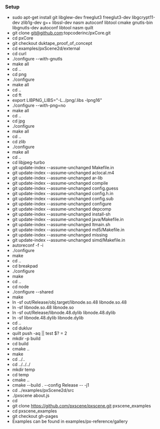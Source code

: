 ### Setup

* sudo apt-get install git libglew-dev freeglut3 freeglut3-dev libgcrypt11-dev zlib1g-dev g++ libssl-dev nasm autoconf libtool cmake gnutls-bin libgnutls-dev autoconf libtool nasm quilt
* git clone git@github.com:topcoderinc/pxCore.git
* cd pxCore
* git checkout duktape_proof_of_concept
* cd examples/pxScene2d/external
* cd curl
* ./configure --with-gnutls
* make all
* cd ..
* cd png
* ./configure
* make all
* cd ..
* cd ft
* export LIBPNG_LIBS="-L../png/.libs -lpng16"
* ./configure --with-png=no
* make all
* cd ..
* cd jpg
* ./configure
* make all
* cd ..
* cd zlib
* ./configure
* make all
* cd ..
* cd libjpeg-turbo
* git update-index --assume-unchanged Makefile.in
* git update-index --assume-unchanged aclocal.m4
* git update-index --assume-unchanged ar-lib
* git update-index --assume-unchanged compile
* git update-index --assume-unchanged config.guess
* git update-index --assume-unchanged config.h.in
* git update-index --assume-unchanged config.sub
* git update-index --assume-unchanged configure
* git update-index --assume-unchanged depcomp
* git update-index --assume-unchanged install-sh
* git update-index --assume-unchanged java/Makefile.in
* git update-index --assume-unchanged ltmain.sh
* git update-index --assume-unchanged md5/Makefile.in
* git update-index --assume-unchanged missing
* git update-index --assume-unchanged simd/Makefile.in
* autoreconf -f -i
* ./configure
* make
* cd ..
* cd breakpad
* ./configure
* make
* cd ..
* cd node
* ./configure --shared
* make
* ln -sf out/Release/obj.target/libnode.so.48 libnode.so.48
* ln -sf libnode.so.48 libnode.so
* ln -sf out/Release/libnode.48.dylib libnode.48.dylib
* ln -sf libnode.48.dylib libnode.dylib
* cd ..
* cd dukluv
* quilt push -aq || test $? = 2
* mkdir -p build
* cd build
* cmake ..
* make
* cd ../..
* cd ../../../
* mkdir temp
* cd temp
* cmake ..
* cmake --build . --config Release -- -j1
* cd ../examples/pxScene2d/src
* ./pxscene about.js
* cd
* git clone https://github.com/pxscene/pxscene.git pxscene_examples
* cd pxscene_examples
* git checkout gh-pages
* Examples can be found in examples/px-reference/gallery
